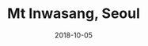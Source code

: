 ---
title: Mt Inwasang, Seoul
date: 2018-10-05
countries:
  - South Korea
resources:
  - src: DSCF9844.jpg
    params: 
      weight: 3
  - src: DSCF9833.jpg
    params: 
      weight: 1
  - src: DSCF9857.jpg
    params: 
      weight: 2
  - src: DSCF9855.jpg
    params: 
      weight: 0
  - src: DSCF9862.jpg
    params: 
      weight: 4
  - src: DSCF9863.jpg
    params: 
      weight: 5
  - src: DSCF9879.jpg
    params: 
      weight: 6
  - src: DSCF9891.jpg
    params: 
      weight: 7
  - src: DSCF9897.jpg
    params: 
      weight: 8
  - src: DSCF9907.jpg
    params: 
      weight: 9
  - src: feature.jpg
    params: 
      weight: 10
---
